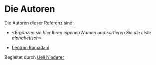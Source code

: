 # Die Autoren

Die Autoren dieser Referenz sind:

- _<Ergänzen sie hier Ihren eigenen Namen und sortieren Sie die Liste alphabetisch>_

- [Leotrim Ramadani](rale.md)

Begleitet durch [Ueli Niederer](niue.md)
